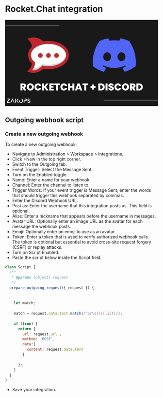 # Rocket.Chat integration
![rocketchat discord](https://raw.githubusercontent.com/zakery1369/pics/master/RocketChat-Discord.png)

<!--truncate-->

## Outgoing webhook script

### Create a new outgoing webhook

To create a new outgoing webhook:

- Navigate to Administration > Workspace > Integrations.
- Click +New in the top right corner.
- Switch to the Outgoing tab.
- Event Trigger: Select the Message Sent.
- Turn on the Enabled toggle.
- Name: Enter a name for your webhook.
- Channel: Enter the channel to listen to.
- Trigger Words: If your event trigger is Message Sent, enter the words that should trigger this webhook separated by commas.
- Enter the Discord Webhook URL.
- Post as: Enter the username that this integration posts as. This field is optional.
- Alias: Enter a nickname that appears before the username in messages.
- Avatar URL: Optionally enter an image URL as the avatar for each message the webhook posts.
- Emoji: Optionally enter an emoji to use as an avatar.
- Token: Enter a token that is used to verify authorized webhook calls. The token is optional but essential to avoid cross-site request forgery (CSRF) or replay attacks.
- Turn on Script Enabled.
- Paste the script below inside the Script field.

```js
class Script {
  /**
   * @params {object} request
   */
  prepare_outgoing_request({ request }) {


    let match;
    
    match = request.data.text.match(/^pr\s(ls|list)/);

    if (true) {
      return {
        url: request.url ,
        method: 'POST',
        data:{
          content: request.data.text
        }
       
      };
    }
  }
}
```
- Save your integration.

